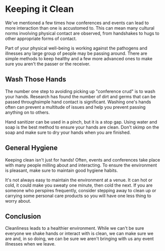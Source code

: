 # Keeping it Clean

We've mentioned a few times how conferences and events can lead to more interaction than one is accustomed to. This can mean many cultural norms involving physical contact are observed, from handshakes to hugs to other appropriate forms of contact.

Part of your physical well-being is working against the pathogens and illnesses any large group of people may be passing around. There are simple methods to keep healthy and a few more advanced ones to make sure you aren't the passer or the receiver.

## Wash Those Hands

The number one step to avoiding picking up "conference crud" is to wash your hands. Research has found the number of dirt and germs that can be passed throughsimple hand contact is significant. Washing one's hands often can prevent a multitude of issues and help you prevent passing anything on to others.

Hand sanitizer can be used in a pinch, but it is a stop gap. Using water and soap is the best method to ensure your hands are clean. Don't skimp on the soap and make sure to dry your hands when you are finished.

## General Hygiene

Keeping clean isn't just for hands! Often, events and conferences take place with many people milling about and interacting. To ensure the environment is pleasant, make sure to maintain good hygiene habits.

It's not always easy to maintain the environment at a venue. It can hot or cold, it could make you sweaty one minute, then cold the next. If you are someone who perspires frequently, consider stepping away to clean up or carrying some personal care products so you will have one less thing to worry about.

## Conclusion

Cleanliness leads to a healthier environment. While we can't be sure everyone we shake hands or interact with is clean, we can make sure we are and, in so doing, we can be sure we aren't bringing with us any event illnesses when we leave.
